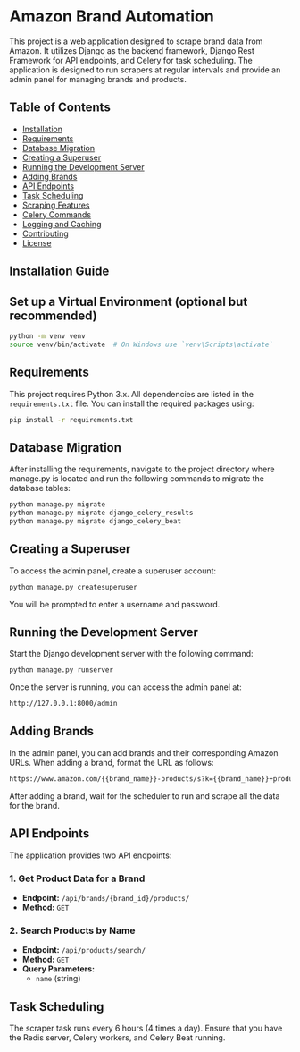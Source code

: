 # Amazon Brand Automation

This project is a web application designed to scrape brand data from Amazon. It utilizes Django as the backend framework, Django Rest Framework for API endpoints, and Celery for task scheduling. The application is designed to run scrapers at regular intervals and provide an admin panel for managing brands and products.

## Table of Contents

- [Installation](#installation)
- [Requirements](#requirements)
- [Database Migration](#database-migration)
- [Creating a Superuser](#creating-a-superuser)
- [Running the Development Server](#running-the-development-server)
- [Adding Brands](#adding-brands)
- [API Endpoints](#api-endpoints)
- [Task Scheduling](#task-scheduling)
- [Scraping Features](#scraping-features)
- [Celery Commands](#celery-commands)
- [Logging and Caching](#logging-and-caching)
- [Contributing](#contributing)
- [License](#license)

## Installation Guide

## Set up a Virtual Environment (optional but recommended)
```bash
python -m venv venv
source venv/bin/activate  # On Windows use `venv\Scripts\activate`

```


## Requirements

This project requires Python 3.x. All dependencies are listed in the `requirements.txt` file. You can install the required packages using:

```bash
pip install -r requirements.txt

```

## Database Migration

After installing the requirements, navigate to the project directory where manage.py is located and run the following commands to migrate the database tables:

```bash
python manage.py migrate
python manage.py migrate django_celery_results
python manage.py migrate django_celery_beat

```


## Creating a Superuser

To access the admin panel, create a superuser account:

```bash
python manage.py createsuperuser

```
You will be prompted to enter a username and password.



## Running the Development Server

Start the Django development server with the following command:

```bash
python manage.py runserver
```
Once the server is running, you can access the admin panel at:

```bash
http://127.0.0.1:8000/admin

```


## Adding Brands

In the admin panel, you can add brands and their corresponding Amazon URLs. When adding a brand, format the URL as follows:

```bash
https://www.amazon.com/{{brand_name}}-products/s?k={{brand_name}}+products

```
After adding a brand, wait for the scheduler to run and scrape all the data for the brand.



## API Endpoints

The application provides two API endpoints:

### 1. Get Product Data for a Brand
- **Endpoint:** `/api/brands/{brand_id}/products/`
- **Method:** `GET`

### 2. Search Products by Name
- **Endpoint:** `/api/products/search/`
- **Method:** `GET`
- **Query Parameters:** 
  - `name` (string)



## Task Scheduling

The scraper task runs every 6 hours (4 times a day). Ensure that you have the Redis server, Celery workers, and Celery Beat running.







